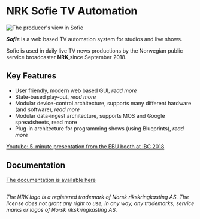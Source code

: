 # NRK Sofie TV Automation

![The producer&apos;s view in Sofie](https://raw.githubusercontent.com/nrkno/Sofie-TV-automation/master/images/Sofie_GUI_example.jpg)

_**Sofie**_ is a web based TV automation system for studios and live shows.

Sofie is used in daily live TV news productions by the Norwegian public service broadcaster **NRK**[ ](https://www.nrk.no/)since September 2018.

## Key Features

* User friendly, modern web based GUI, _read more_
* State-based play-out, _read more_
* Modular device-control architecture, supports many different hardware \(and software\), _read more_
* Modular data-ingest architecture, supports MOS and Google spreadsheets, read more
* Plug-in architecture for programming shows \(using Blueprints\), _read more_

[Youtube: 5-minute presentation from the EBU booth at IBC 2018](https://www.youtube.com/watch?v=LeJxtTA3zms)

## Documentation

[The documentation is available here](https://sofie.gitbook.io/sofie-tv-automation/documentation)

## 

_The NRK logo is a registered trademark of Norsk rikskringkasting AS. The license does not grant any right to use, in any way, any trademarks, service marks or logos of Norsk rikskringkasting AS._

